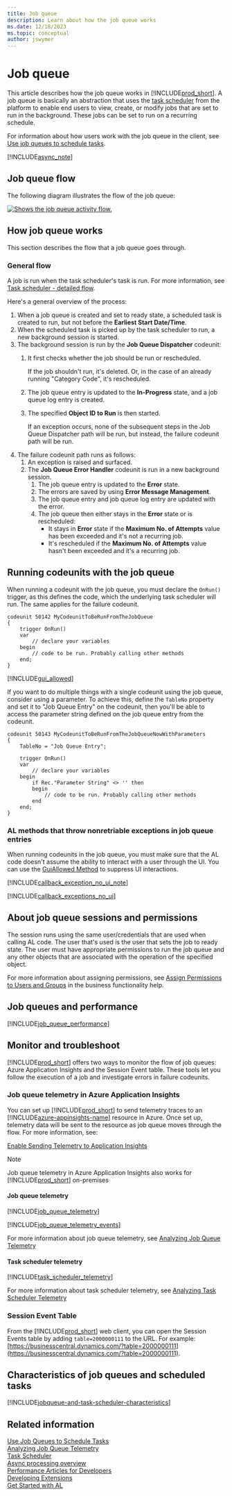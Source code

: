 ```yaml
---
title: Job queue
description: Learn about how the job queue works
ms.date: 12/18/2023
ms.topic: conceptual
author: jswymer
---
```


# Job queue

This article describes how the job queue works in [!INCLUDE[prod_short](includes/prod_short.md)]. A job queue is basically an abstraction that uses the [task scheduler](devenv-task-scheduler.md) from the platform to enable end users to view, create, or modify jobs that are set to run in the background. These jobs can be set to run on a recurring schedule.

For information about how users work with the job queue in the client, see [Use job queues to schedule tasks](/dynamics365/business-central/admin-job-queues-schedule-tasks).

[!INCLUDE[async_note](includes/include-async-note.md)]

## Job queue flow

The following diagram illustrates the flow of the job queue:

[ ![Shows the job queue activity flow.](media/job-queue-activity-flow.png) ](media/job-queue-activity-flow.png)

<!--
## Create and manage job queue



.. Add some examples
-->
## How job queue works

This section describes the flow that a job queue goes through.

### General flow

A job is run when the task scheduler's task is run. For more information, see [Task scheduler - detailed flow](devenv-task-scheduler.md#detailed-flow).

Here's a general overview of the process:

1. When a job queue is created and set to ready state, a scheduled task is created to run, but not before the **Earliest Start Date/Time**.
2. When the scheduled task is picked up by the task scheduler to run, a new background session is started.
3. The background session is run by the **Job Queue Dispatcher** codeunit:
    1. It first checks whether the job should be run or rescheduled.

        If the job shouldn't run, it's deleted. Or, in the case of an already running "Category Code", it's rescheduled.
    2. The job queue entry is updated to the **In-Progress** state, and a job queue log entry is created.
    3. The specified **Object ID to Run** is then started.

       If an exception occurs, none of the subsequent steps in the Job Queue Dispatcher path will be run, but instead, the failure codeunit path will be run.
4. The failure codeunit path runs as follows:
    1. An exception is raised and surfaced.
    2. The **Job Queue Error Handler** codeunit is run in a new background session.
        1. The job queue entry is updated to the **Error** state.
        2. The errors are saved by using **Error Message Management**.
        3. The job queue entry and job queue log entry are updated with the error.
        4. The job queue then either stays in the **Error** state or is rescheduled:
            - It stays in **Error** state if the **Maximum No. of Attempts** value has been exceeded and it's not a recurring job.
            - It's rescheduled if the **Maximum No. of Attempts** value hasn't been exceeded and it's a recurring job.

## Running codeunits with the job queue

When running a codeunit with the job queue, you must declare the `OnRun()` trigger, as this defines the code, which the underlying task scheduler will run. The same applies for the failure codeunit.

```AL
codeunit 50142 MyCodeunitToBeRunFromTheJobQueue
{
    trigger OnRun()
    var
        // declare your variables
    begin
        // code to be run. Probably calling other methods
    end;
}
```

[!INCLUDE[gui_allowed](includes/include-gui-allowed.md)]

If you want to do multiple things with a single codeunit using the job queue, consider using a parameter. To achieve this, define the `TableNo` property and set it to "Job Queue Entry" on the codeunit, then you'll be able to access the parameter string defined on the job queue entry from the codeunit. 

```AL
codeunit 50143 MyCodeunitToBeRunFromTheJobQueueNowWithParameters
{
    TableNo = "Job Queue Entry";

    trigger OnRun()
    var
        // declare your variables
    begin
        if Rec."Parameter String" <> '' then
        begin
            // code to be run. Probably calling other methods
        end
    end;
}
```

### AL methods that throw nonretriable exceptions in job queue entries

When running codeunits in the job queue, you must make sure that the AL code doesn't assume the ability to interact with a user through the UI. You can use the [GuiAllowed Method](../developer/methods-auto/system/system-guiallowed-method.md) to suppress UI interactions. 

[!INCLUDE[callback_exception_no_ui_note](../includes/include-callback-exception-no-ui-note.md)]

[!INCLUDE[callback_exceptions_no_ui](../includes/include-callback-exceptions-no-ui.md)]

## About job queue sessions and permissions

The session runs using the same user/credentials that are used when calling AL code. The user that's used is the user that sets the job to ready state. The user must have appropriate permissions to run the job queue and any other objects that are associated with the operation of the specified object.

For more information about assigning permissions, see [Assign Permissions to Users and Groups](/dynamics365/business-central/ui-define-granular-permissions) in the business functionality help.

## Job queues and performance

[!INCLUDE[job_queue_performance](../includes/include-task-job-queue-performance.md)]

## Monitor and troubleshoot

[!INCLUDE[prod_short](includes/prod_short.md)] offers two ways to monitor the flow of job queues: Azure Application Insights and the Session Event table. These tools let you follow the execution of a job and investigate errors in failure codeunits.

### Job queue telemetry in Azure Application Insights

You can set up [!INCLUDE[prod_short](includes/prod_short.md)] to send telemetry traces to an [!INCLUDE[azure-appinsights-name](../includes/azure-appinsights-name.md)] resource in Azure. Once set up, telemetry data will be sent to the resource as job queue moves through the flow. For more information, see:

[Enable Sending Telemetry to Application Insights](../administration/telemetry-enable-application-insights.md) 

> [!NOTE]  
> Job queue telemetry in Azure Application Insights also works for [!INCLUDE[prod_short](includes/prod_short.md)] on-premises

#### Job queue telemetry

[!INCLUDE[job_queue_telemetry](../includes/include-telemetry-job-queue.md)]

[!INCLUDE[job_queue_telemetry_events](../includes/include-telemetry-job-queue-events.md)]

For more information about job queue telemetry, see [Analyzing Job Queue Telemetry](../administration/telemetry-job-queue-lifecycle-trace.md)

#### Task scheduler telemetry

[!INCLUDE[task_scheduler_telemetry](../includes/include-telemetry-task-scheduler.md)]

For more information about task scheduler telemetry, see [Analyzing Task Scheduler Telemetry](../administration/telemetry-task-scheduler-trace.md)

### Session Event Table

From the [!INCLUDE[prod_short](includes/prod_short.md)] web client, you can open the Session Events table by adding `table=2000000111` to the URL. For example: [https://businesscentral.dynamics.com/?table=2000000111](https://businesscentral.dynamics.com/?table=2000000111).

## Characteristics of job queues and scheduled tasks

[!INCLUDE[jobqueue-and-task-scheduler-characteristics](includes/include-jobqueue-and-task-scheduler-characteristics.md)]


## Related information

[Use Job Queues to Schedule Tasks](/dynamics365/business-central/admin-job-queues-schedule-tasks)   
[Analyzing Job Queue Telemetry](../administration/telemetry-job-queue-lifecycle-trace.md)   
[Task Scheduler](devenv-task-scheduler.md)   
[Async processing overview](devenv-async-overview.md)   
[Performance Articles for Developers](../performance/performance-developer.md)   
[Developing Extensions](devenv-dev-overview.md)  
[Get Started with AL](devenv-get-started.md)  